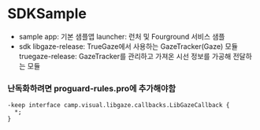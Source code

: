 # SDKSample

- sample
app: 기본 샘플앱
launcher: 런처 및 Fourground 서비스 샘플
- sdk
libgaze-release: TrueGaze에서 사용하는 GazeTracker(Gaze) 모듈
truegaze-release: GazeTracker를 관리하고 가져온 시선 정보를 가공해 전달하는 모듈

### 난독화하려면 proguard-rules.pro에 추가해야함
```
-keep interface camp.visual.libgaze.callbacks.LibGazeCallback {
  *;
}
```
